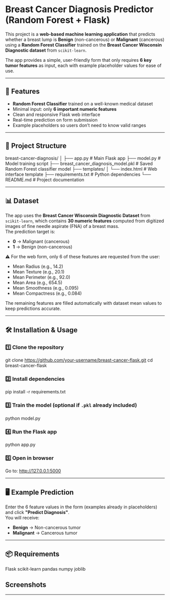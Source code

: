 # Breast Cancer Diagnosis Predictor (Random Forest + Flask)

This project is a **web-based machine learning application** that predicts whether a breast lump is **Benign** (non-cancerous) or **Malignant** (cancerous) using a **Random Forest Classifier** trained on the **Breast Cancer Wisconsin Diagnostic dataset** from `scikit-learn`.

The app provides a simple, user-friendly form that only requires **6 key tumor features** as input, each with example placeholder values for ease of use.

---

## 🚀 Features
- **Random Forest Classifier** trained on a well-known medical dataset
- Minimal input: only **6 important numeric features**
- Clean and responsive Flask web interface
- Real-time prediction on form submission
- Example placeholders so users don’t need to know valid ranges

---

## 📂 Project Structure

breast-cancer-diagnosis/
│
├── app.py                              # Main Flask app
├── model.py                            # Model training script
├── breast_cancer_diagnosis_model.pkl  # Saved Random Forest classifier model
├── templates/
│   └── index.html                      # Web interface template
├── requirements.txt                    # Python dependencies
└── README.md                          # Project documentation



---

## 📊 Dataset

The app uses the **Breast Cancer Wisconsin Diagnostic Dataset** from `scikit-learn`, which contains **30 numeric features** computed from digitized images of fine needle aspirate (FNA) of a breast mass.  
The prediction target is:
- **0** → Malignant (cancerous)
- **1** → Benign (non-cancerous)

⚠️ For the web form, only 6 of these features are requested from the user:
- Mean Radius (e.g., 14.2)
- Mean Texture (e.g., 20.1)
- Mean Perimeter (e.g., 92.0)
- Mean Area (e.g., 654.5)
- Mean Smoothness (e.g., 0.095)
- Mean Compactness (e.g., 0.084)

The remaining features are filled automatically with dataset mean values to keep predictions accurate.

---

## 🛠 Installation & Usage

### 1️⃣ Clone the repository
git clone https://github.com/your-username/breast-cancer-flask.git
cd breast-cancer-flask


### 2️⃣ Install dependencies
pip install -r requirements.txt


### 3️⃣ Train the model (optional if `.pkl` already included)
python model.py


### 4️⃣ Run the Flask app
python app.py


### 5️⃣ Open in browser
Go to:
http://127.0.0.1:5000


---

## 🖥 Example Prediction
Enter the 6 feature values in the form (examples already in placeholders) and click **"Predict Diagnosis"**.  
You will receive:
- **Benign** → Non-cancerous tumor  
- **Malignant** → Cancerous tumor

---

## 📦 Requirements
Flask
scikit-learn
pandas
numpy
joblib

## Screenshots

---